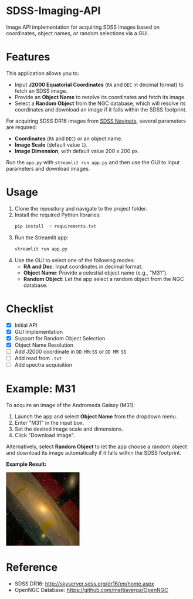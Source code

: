# SDSS-Imaging-API
Image API implementation for acquiring SDSS images based on coordinates, object names, or random selections via a GUI.

# Features

This application allows you to:
- Input **J2000 Equatorial Coordinates** (`RA` and `DEC` in decimal format) to fetch an SDSS image.
- Provide an **Object Name** to resolve its coordinates and fetch its image.
- Select a **Random Object** from the NGC database, which will resolve its coordinates and download an image if it falls within the SDSS footprint.

For acquiring SDSS DR16 images from [SDSS Navigate](http://skyserver.sdss.org/dr16/en/tools/chart/navi.aspx?), several parameters are required:
- **Coordinates** (`RA` and `DEC`) or an object name.
- **Image Scale** (default value `1`).
- **Image Dimension**, with default value 200 x 200 px.

Run the `app.py` with `streamlit run app.py` and then use the GUI to input parameters and download images.

# Usage

1. Clone the repository and navigate to the project folder.
2. Install the required Python libraries:
   ```bash
   pip install -r requirements.txt
   ```
3. Run the Streamlit app:
   ```bash
   streamlit run app.py
   ```
4. Use the GUI to select one of the following modes:
   - **RA and Dec**: Input coordinates in decimal format.
   - **Object Name**: Provide a celestial object name (e.g., "M31").
   - **Random Object**: Let the app select a random object from the NGC database.

# Checklist

- [x] Initial API
- [x] GUI Implementation
- [x] Support for Random Object Selection
- [x] Object Name Resolution
- [ ] Add J2000 coordinate in `DD:MM:SS` or `DD MM SS`
- [ ] Add read from `.txt`
- [ ] Add spectra acquisition

# Example: M31

To acquire an image of the Andromeda Galaxy (M31):

1. Launch the app and select **Object Name** from the dropdown menu.
2. Enter "M31" in the input box.
3. Set the desired image scale and dimensions.
4. Click "Download Image".

Alternatively, select **Random Object** to let the app choose a random object and download its image automatically if it falls within the SDSS footprint.

**Example Result:**

![M31](images/img_RAJ_10.6847_DEJ_41.268.jpg)

# Reference
- SDSS DR16: http://skyserver.sdss.org/dr16/en/home.aspx
- OpenNGC Database: https://github.com/mattiaverga/OpenNGC

